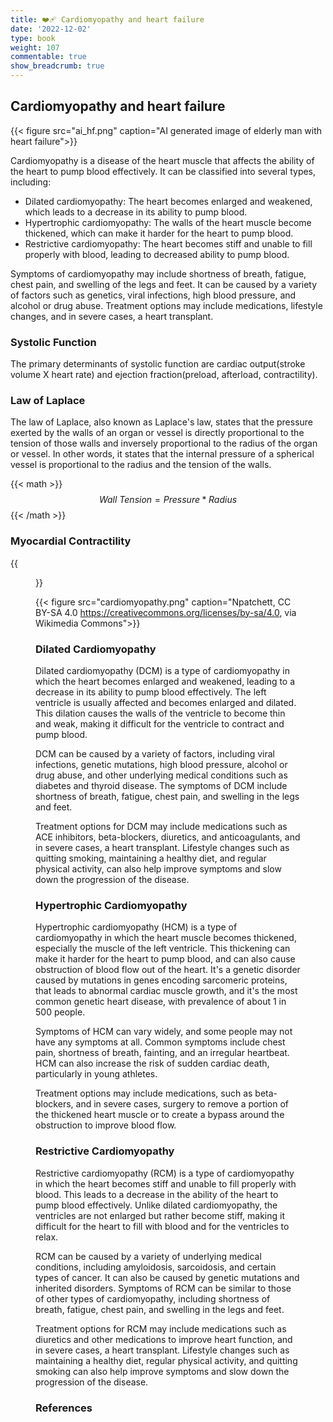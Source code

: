 ```yaml
---
title: ❤️‍🩹 Cardiomyopathy and heart failure
date: '2022-12-02'
type: book
weight: 107
commentable: true
show_breadcrumb: true
---
```



## Cardiomyopathy and heart failure

{{< figure src="ai_hf.png" caption="AI generated image of elderly man with heart failure">}}

Cardiomyopathy is a disease of the heart muscle that affects the ability of the heart to pump blood effectively. It can be classified into several types, including:

- Dilated cardiomyopathy: The heart becomes enlarged and weakened, which leads to a decrease in its ability to pump blood.
- Hypertrophic cardiomyopathy: The walls of the heart muscle become thickened, which can make it harder for the heart to pump blood.
- Restrictive cardiomyopathy: The heart becomes stiff and unable to fill properly with blood, leading to decreased ability to pump blood.

Symptoms of cardiomyopathy may include shortness of breath, fatigue, chest pain, and swelling of the legs and feet. It can be caused by a variety of factors such as genetics, viral infections, high blood pressure, and alcohol or drug abuse. Treatment options may include medications, lifestyle changes, and in severe cases, a heart transplant.

### Systolic Function

The primary determinants of systolic function are cardiac output(stroke volume X heart rate) and ejection fraction(preload, afterload, contractility).  


### Law of Laplace

The law of Laplace, also known as Laplace's law, states that the pressure exerted by the walls of an organ or vessel is directly proportional to the tension of those walls and inversely proportional to the radius of the organ or vessel. In other words, it states that the internal pressure of a spherical vessel is proportional to the radius and the tension of the walls.

{{< math >}}
$$
Wall\ Tension = Pressure * Radius
$$
{{< /math >}}

### Myocardial Contractility

{{<figure src="cardiac_pv_loop.jpg" caption="Andyhenton83, CC BY-SA 3.0 <https://creativecommons.org/licenses/by-sa/3.0>, via Wikimedia Commons">}}





{{< figure src="cardiomyopathy.png" caption="Npatchett, CC BY-SA 4.0 <https://creativecommons.org/licenses/by-sa/4.0>, via Wikimedia Commons">}}


### Dilated Cardiomyopathy
Dilated cardiomyopathy (DCM) is a type of cardiomyopathy in which the heart becomes enlarged and weakened, leading to a decrease in its ability to pump blood effectively. The left ventricle is usually affected and becomes enlarged and dilated. This dilation causes the walls of the ventricle to become thin and weak, making it difficult for the ventricle to contract and pump blood.

DCM can be caused by a variety of factors, including viral infections, genetic mutations, high blood pressure, alcohol or drug abuse, and other underlying medical conditions such as diabetes and thyroid disease. The symptoms of DCM include shortness of breath, fatigue, chest pain, and swelling in the legs and feet.

Treatment options for DCM may include medications such as ACE inhibitors, beta-blockers, diuretics, and anticoagulants, and in severe cases, a heart transplant. Lifestyle changes such as quitting smoking, maintaining a healthy diet, and regular physical activity, can also help improve symptoms and slow down the progression of the disease.


### Hypertrophic Cardiomyopathy

Hypertrophic cardiomyopathy (HCM) is a type of cardiomyopathy in which the heart muscle becomes thickened, especially the muscle of the left ventricle. This thickening can make it harder for the heart to pump blood, and can also cause obstruction of blood flow out of the heart. It's a genetic disorder caused by mutations in genes encoding sarcomeric proteins, that leads to abnormal cardiac muscle growth, and it's the most common genetic heart disease, with prevalence of about 1 in 500 people.

Symptoms of HCM can vary widely, and some people may not have any symptoms at all. Common symptoms include chest pain, shortness of breath, fainting, and an irregular heartbeat. HCM can also increase the risk of sudden cardiac death, particularly in young athletes.

Treatment options may include medications, such as beta-blockers, and in severe cases, surgery to remove a portion of the thickened heart muscle or to create a bypass around the obstruction to improve blood flow.


### Restrictive Cardiomyopathy

Restrictive cardiomyopathy (RCM) is a type of cardiomyopathy in which the heart becomes stiff and unable to fill properly with blood. This leads to a decrease in the ability of the heart to pump blood effectively. Unlike dilated cardiomyopathy, the ventricles are not enlarged but rather become stiff, making it difficult for the heart to fill with blood and for the ventricles to relax.

RCM can be caused by a variety of underlying medical conditions, including amyloidosis, sarcoidosis, and certain types of cancer. It can also be caused by genetic mutations and inherited disorders. Symptoms of RCM can be similar to those of other types of cardiomyopathy, including shortness of breath, fatigue, chest pain, and swelling in the legs and feet.

Treatment options for RCM may include medications such as diuretics and other medications to improve heart function, and in severe cases, a heart transplant. Lifestyle changes such as maintaining a healthy diet, regular physical activity, and quitting smoking can also help improve symptoms and slow down the progression of the disease.



### References

[^1]: <span style="color:blue">Barash PG, Cullen BF, Stoelting RK, Cahalan MK, Stock MC, Ortega R, Sharar SR, Holt NF, eds. Clinical Anesthesia. 8th edition. Wolters Kluwer; 2017.</span>
[^2]: <span style="color:purple">Chestnut DH, Wong CA, Tsen LC, Ngan Kee WD, Beilin Y, Mhyre JM, Bateman BT, eds. 6th edition. Elsevier; 2020.</span>
[^3]: <span style="color:pink">Coté CJ, Lerman J, Anderson BJ. Coté and Lerman's A Practice of Anesthesia for Infants and Children. 6th edition. Elsevier; 2018.</span>
[^4]: <span style="color:brown">Ehrenwerth J, Eisenkraft J, Berry J, eds. Anesthesia Equipment: Principles and Applications. 3rd edition. Elsevier; 2020.</span>
[^5]: <span style="color:green">Farag E, Mounir-Soliman L, Brown DL. Brown's Atlas of Regional Anesthesia. 6th edition. Elsevier; 2020.</span>
[^6]: <span style="color:red">Flood P, Rathmell JP, Urman RD, eds. Stoelting's Pharmacology & Physiology in Anesthetic Practice. 6th edition. Wolters Kluwer; 2021.</span>
[^7]: <span style="color:yellow">Foster SD, Callahan MF, eds. A Professional Study and Resource Guide for the CRNA. 2nd edition. American Association of Nurse Anesthetists; 2011.</span>
[^8]: <span style="color:orange">Gropper MA, Cohen NH, Eriksson LI, Fleisher LA, Leslie K, Wiener-Kronish JP, eds. Miller's Anesthesia (Vols. 1-2). 9th edition. Elsevier; 2019.</span>
[^9]: <span style="color:indigo">Rosenblatt WH, Popescu WM. Master Techniques in Upper and Lower Airway Management. Wolters Kluwer (LWW); 2015.</span>
[^10]: <span style="color:teal">Hall JE, Hall ME. Guyton and Hall Textbook of Medical Physiology. 14th edition. Elsevier; 2020.</span>
[^11]: <span style="color:maroon">Hines RL, Jones SB, eds. Stoelting's Anesthesia and Co-existing Disease. 8th edition. Elsevier; 2021.</span>
[^12]: <span style="color:aquamarine">Jaffe RA, Schmiesing CA, Golianu B. Anesthesiologist's Manual of Surgical Procedures. 6th ed. Wolters Kluwer; 2020.</span>
[^13]: <span style="color:darkgreen">Nagelhout JJ, Elisha S, Heiner JS, eds. Nurse Anesthesia. 7th edition. Elsevier; 2020.</span>